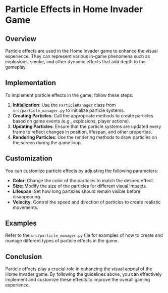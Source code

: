 # Particle Effects in Home Invader Game

## Overview
Particle effects are used in the Home Invader game to enhance the visual experience. They can represent various in-game phenomena such as explosions, smoke, and other dynamic effects that add depth to the gameplay.

## Implementation
To implement particle effects in the game, follow these steps:

1. **Initialization**: Use the `ParticleManager` class from `src/particle_manager.py` to initialize particle systems.
2. **Creating Particles**: Call the appropriate methods to create particles based on game events (e.g., explosions, player actions).
3. **Updating Particles**: Ensure that the particle systems are updated every frame to reflect changes in position, lifespan, and other properties.
4. **Rendering Particles**: Use the rendering methods to draw particles on the screen during the game loop.

## Customization
You can customize particle effects by adjusting the following parameters:

- **Color**: Change the color of the particles to match the desired effect.
- **Size**: Modify the size of the particles for different visual impacts.
- **Lifespan**: Set how long particles should remain visible before disappearing.
- **Velocity**: Control the speed and direction of particles to create realistic movements.

## Examples
Refer to the `src/particle_manager.py` file for examples of how to create and manage different types of particle effects in the game.

## Conclusion
Particle effects play a crucial role in enhancing the visual appeal of the Home Invader game. By following the guidelines above, you can effectively implement and customize these effects to improve the overall gaming experience.